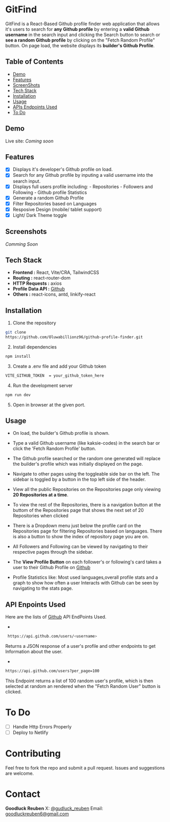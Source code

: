 # GitFind

GitFind is a React-Based Github profile finder web application that allows it's users to search for **any Github profile** by entering a **valid Github username** in the search input and clicking the Search button to search or **see a random Github profile** by clicking on the "Fetch Random Profile" button. On page load, the website displays its **builder's Github Profile**.

## Table of Contents

- [Demo](#demo)
- [Features](#features)
- [ScreenShots](#screenshots)
- [Tech Stack](#tech-stack)
- [Installation](#installation)
- [Usage](#usage)
- [APIs Endpoints Used](#api-enpoints-used)
- [To Do](#to-do)

## Demo

Live site: _Coming soon_

## Features

- [x] Displays it's developer's Github profile on load.
- [x] Search for any Github profile by inputing a valid username into the search input.
- [x] Displays full users profile including: - Repositories - Followers and Following - Github profile Statistics
- [x] Generate a random Github Profile
- [x] Filter Repositories based on Languages
- [x] Resposive Design (mobile/ tablet support)
- [x] Light/ Dark Theme toggle

## Screenshots
_Comming Soon_

## Tech Stack

- **Frontend :** React, Vite/CRA, TailwindCSS
- **Routing :** react-router-dom
- **HTTP Requests :** axios
- **Profile Data API :** [Github](https://github.com/)
- **Others :** react-icons, antd, linkify-react

## Installation

1. Clone the repository

```bash
git clone
https://github.com/Oluwabillionz96/github-profile-finder.git
```

2. Install dependencies
```bash 
npm install
```

3. Create a .env file and add your Github token
```bash 
VITE_GITHUB_TOKEN  = your_github_token_here
```

4. Run the development server
``` bash 
npm run dev
```

5. Open in browser at the given port.

## Usage

- On load, the builder's Github profile is shown.
- Type a valid Github username  (like kaksie-codes) in the search bar or click the 'Fetch Random Profile' button.

- The Github profile searched or the random one generated will replace the builder's profile which was initially displayed on the page.

-  Navigate to other pages using the toggleable side bar on the left. The sidebar is toggled by a button in the top left side of the header.

-  View all the public Repositories on the Repositories page only viewing **20 Repositories at a time**.

-  To view the rest of the Repositories, there is a navigation button at the buttom of the Repositories page that shows the next set of 20 Repositories when clicked

- There is a Dropdown menu just below the profile card on the  Repositories page for filtering Repositories based on languages. There is also a button to show the index of repository page you are on.

- All Followers and Following can be viewed by navigating to their respective pages through the sidebar.

- The **View Profile Button** on each follower's or following's card takes a user to their Github Profile on [Github](https://github.com)

- Profile Statistics like: Most used languages,overall profile stats and a graph to show how often a user Interacts with Github can be seen by navigating to the stats page.

## API Enpoints Used

Here are the lists of [Github](https;//github.com) API EndPoints Used.

-
```bash
 https://api.github.com/users/<username>
 ```
Returns a JSON response of a user's profile and other endpoints to get Information about the user.

-
 ```bash
 https://api.github.com/users?per_page=100 
 ```
This Endpoint returns a list of 100 random user's profile, which is then selected at random an rendered when the "Fetch Random User" button is clicked.

# To Do

- [ ] Handle Http Errors Properly
- [ ] Deploy to Netlify

# Contributing

Feel free to fork the repo and submit a pull request. Issues and suggestions are welcome.

# Contact

**Goodluck Reuben**
X: [@gudluck_reuben](#https://x.com/gudluck_reuben)
Email: [goodluckreuben6@gmail.com](goodluckreuben96@gmail.com)




